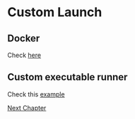 # Custom Launch

## Docker

Check [here](https://github.com/go-rod/rod#q-how-to-use-rod-with-docker-so-that-i-dont-have-to-install-a-browser)

## Custom executable runner

Check this [example](https://github.com/go-rod/rod/blob/5e2a019449e9703c2b5227ef9821811c8e88cb33/lib/launcher/example_test.go#L11)

[Next Chapter](/customize-websocket.md)
